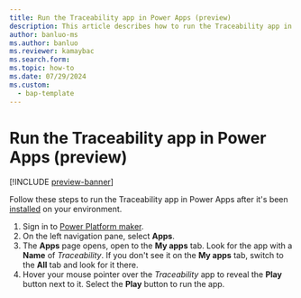 ```yaml
---
title: Run the Traceability app in Power Apps (preview)
description: This article describes how to run the Traceability app in Power Apps after it's been installed on your environment.
author: banluo-ms
ms.author: banluo
ms.reviewer: kamaybac
ms.search.form: 
ms.topic: how-to
ms.date: 07/29/2024
ms.custom: 
  - bap-template
---
```


# Run the Traceability app in Power Apps (preview)

[!INCLUDE [preview-banner](~/../shared-content/shared/preview-includes/preview-banner.md)]
<!-- KFM: Preview until further notice -->

Follow these steps to run the Traceability app in Power Apps after it's been [installed](traceability-install-upgrade.md) on your environment.

1. Sign in to [Power Platform maker](https://make.powerapps.com/).
1. On the left navigation pane, select **Apps**.
1. The **Apps** page opens, open to the **My apps** tab. Look for the app with a **Name** of *Traceability*. If you don't see it on the **My apps** tab, switch to the **All** tab and look for it there.
1. Hover your mouse pointer over the *Traceability* app to reveal the **Play** button next to it. Select the **Play** button to run the app.
